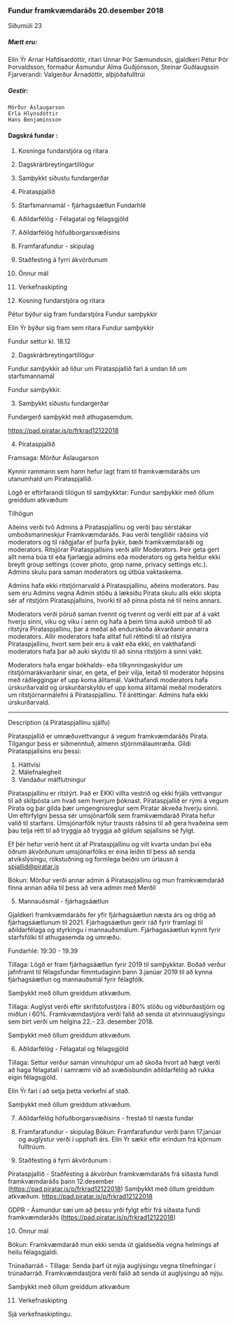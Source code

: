 ### Fundur framkvæmdaráðs 20.desember 2018
Síðumúli 23 

##### Mætt eru: 
Elín Ýr Arnar Hafdísardóttir, ritari
Unnar Þór Sæmundssin, gjaldkeri
Pétur Þór Þorvaldsson, formaður 
Ásmundur Alma Guðjónsson, 
Steinar Guðlaugssin 
Fjarverandi: Valgerður Árnadóttir, alþjóðafulltrúi 

##### Gestir: 
    Mörður Áslaugarson 
    Erla Hlynsdóttir 
    Hans Benjamínsson 
    
    

#### Dagskrá fundar :
    
1. Kosninga fundarstjóra og ritara 
2. Dagskrárbreytingartillögur 
3. Samþykkt síðustu fundargerðar
4. Pírataspjallið 
5. Starfsmannamál - fjárhagsáætlun 
Fundarhlé 
6. Aðildarfélög - Félagatal og félagsgjöld
7. Aðildarfélög höfuðborgarsvæðisins
8. Framfarafundur - skipulag 
9. Staðfesting á fyrri ákvörðunum     
10. Önnur mál 
11. Verkefnaskipting 

1. Kosning fundarstjóra og ritara 

Pétur býður sig fram fundarstjóra 
Fundur samþykkir 

Elín Ýr býður sig fram sem ritara 
Fundur samþykkir 

Fundur settur kl.  18.12

2. Dagskrárbreytingartillögur 

Fundur samþykkir að liður um Pírataspjallið fari á undan lið um starfsmannamál 

Fundur samþykkir. 

3. Samþykkt síðustu fundargerðar

Fundargerð samþykkt með athugasemdum. 

https://pad.piratar.is/p/frkrad12122018

4. Pírataspjallið 

Framsaga: Mörður Áslaugarson 

Kynnir rammann sem hann hefur lagt fram til framkvæmdaráðs um utanumhald um Pírataspjallið. 

Lögð er eftirfarandi tilögun til samþykktar: 
Fundur samþykkir með öllum greiddum atkvæðum
    
Tilhögun

Aðeins verði tvö Admins á Pírataspjallinu og verði þau sérstakar
umboðsmanneskjur Framkvæmdaráðs. Þau verði tengiliðir ráðsins við
moderators og til ráðgjafar ef þurfa þykir, bæði framkvæmdaráði og
moderators.  Ritsjórar Pírataspjallsins verði allir Moderators. Þeir
geta gert allt nema búa til eða fjarlægja admins eða moderators og geta
heldur ekki breytt group settings (cover photo, grop name, privacy
settings etc.). Admins skulu para saman moderators og útbúa vaktaskema.

Admins hafa ekki ritstjórnarvald á Pírataspjallinu, aðeins moderators.
Þau sem eru Admins vegna Admin stöðu á læksíðu Pírata skulu alls ekki
skipta sér af ritstjórn Pírataspjallsins, hvorki til að pinna pósta né
til neins annars.

Moderators verði pöruð saman tvennt og tvennt og verði eitt par af á
vakt hverju sinni, viku og viku í senn og hafa á þeim tíma aukið umboð
til að ritstýra Pírataspjallinu, þar á meðal að endurskoða ákvarðanir
annarra moderators. Allir moderators hafa alltaf full réttindi til að
ritstýra Pírataspjallinu, hvort sem þeir eru á vakt eða ekki, en
vakthafandi moderators hafa þar að auki skyldu til að sinna ritstjórn á
sinni vakt.

Moderators hafa engar bókhalds- eða tilkynningaskyldur um
ritstjórnarákvarðanir sínar, en geta, ef þeir vilja, leitað til
moderator hópsins með ráðleggingar ef upp koma álitamál. Vakthafandi
moderators hafa úrskurðarvald og úrskurðarskyldu ef upp koma álitamál
meðal moderators um ritstjórnarmálefni á Pírataspjallinu. Til
áréttingar: Admins hafa ekki úrskurðarvald.

-------------------------

Description (á Pírataspjallinu sjálfu)

Pírataspjallið er umræðuvettvangur á vegum framkvæmdaráðs Pírata.
Tilgangur þess er siðmenntuð, almenn stjórnmálaumræða. Gildi
Pírataspjallsins  eru þessi:

1. Háttvísi
3. Málefnalegheit
4. Vandaður málflutningur

Pírataspjallinu er ritstýrt. Það er EKKI villta vestrið og ekki frjáls
vettvangur til að skítpósta um hvað sem hverjum þóknast. Pírataspjallið
er rými á vegum Pírata og þar gilda þær umgengnisreglur sem Píratar
ákveða hverju sinni. Um eftirfylgni þessa sér umsjónarfólk sem
framkvæmdaráð Pírata hefur valið til starfans. Umsjónarfólk nýtur
trausts ráðsins til að gera hvaðeina sem þau telja rétt til að tryggja
að tryggja að gildum spjallsins sé fylgt.

Ef þér hefur verið hent út af Pírataspjallinu og vilt kvarta undan því
eða öðrum ákvörðunum umsjónarfólks er eina leiðin til þess að senda
atvikslýsingu, rökstuðning og formlega beiðni um úrlausn á
spjallid@piratar.is

Bókun: Mörður verði annar admin á Pírataspjallinu og mun framkvæmdaráð finna annan aðila til þess að vera admin með Merðil 

5. Mannauðsmál - fjárhagsáætlun 

Gjaldkeri framkvæmdaráðs fer yfir fjárhagsáætlun næsta árs og drög að fjárhagsáætlunum til 2021. Fjárhagsáætlun gerir ráð fyrir framlagi til aðildarfélaga og styrkingu í mannauðsmálum. Fjárhagasáætlun kynnt fyrir starfsfólki til athugasemda og umræðu. 

Fundarhlé: 19:30 - 19.39

Tillaga: Lögð er fram fjárhagsáætlun fyrir 2019 til samþykktar. Boðað verður jafnframt til félagsfundar fimmtudaginn þann 3.janúar 2019 til að kynna fjárhagsáætlun og mannauðsmál fyrir félagfólk. 

Samþykkt með öllum greiddum atkvæðum. 
 

Tillaga: Auglýst verði eftir skrifstofustjóra í 80% stöðu og viðburðastjórn og miðlun í 60%.  Framkvæmdastjóra verði falið að senda út atvinnuauglýsingu  sem birt verði um helgina 22.- 23. desember 2018.

Samþykkt með öllum greiddum atkvæðum. 

6. Aðildarfélög - Félagatal og félagsgjöld

Tillaga: Settur verður saman vinnuhópur um að skoða hvort að hægt verði að haga félagatali í samræmi við að svæðisbundin aðildarfélög að rukka eigin félagsgjöld. 

Elín Ýr fari í að setja þetta verkefni af stað. 

Samþykkt með öllum greiddum atkvæðum. 

7. Aðildarfélög höfuðborgarsvæðisins - frestað til næsta fundar 

8. Framfarafundur - skipulag 
Bókun: Framfarafundur verði þann 17.janúar og auglýstur verði í upphafi árs. Elín Ýr sækir eftir erindum frá kjörnum fulltrúum. 

9. Staðfesting á fyrri ákvörðunum : 

Pírataspjallið - Staðfesting á ákvörðun framkvæmdaráðs frá síðasta fundi framkvæmdaráðs þann 12.desember (https://pad.piratar.is/p/frkrad12122018) 
Samþykkt með öllum greiddum atkvæðum. https://pad.piratar.is/p/frkrad12122018

GDPR - Ásmundur sæi um að þessu yrði fylgt eftir frá síðasta fundi framkvæmdaráðs (https://pad.piratar.is/p/frkrad12122018)

10. Önnur mál 

Bókun: Framkvæmdaráð mun ekki senda út gjaldseðla vegna helmings af heilu félagsgjaldi. 

Trúnaðarráð -  Tillaga: Senda þarf út nýja auglýsingu vegna tilnefningar í trúnaðarráð.  Framkvæmdastjóra verði falið að senda út auglýsingu að nýju. 

Samþykkt með öllum greiddum atkvæðum

11. Verkefnaskipting 

Sjá verkefnaskiptingu.